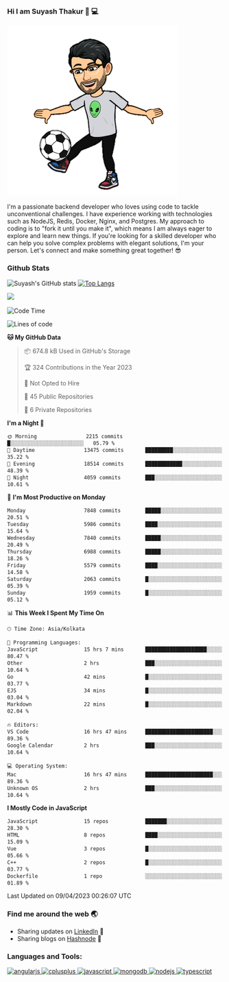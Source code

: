 ### Hi I am Suyash Thakur 👋 :computer:
![alt text](https://github.com/suyash-thakur/suyash-thakur/blob/main/b6cb4bdfda210a55fbf6c0d70b4a5a0af8891e10b39cdf69c4ac720f3c472fed.0.png)
<!--
**suyash-thakur/suyash-thakur** is a ✨ _special_ ✨ repository because its `README.md` (this file) appears on your GitHub profile.

Here are some ideas to get you started:

- 🔭 I’m currently working on ...
- 🌱 I’m currently learning ...
- 👯 I’m looking to collaborate on ...
- 🤔 I’m looking for help with ...
- 💬 Ask me about ...
- 📫 How to reach me: ...
- 😄 Pronouns: ...
- ⚡ Fun fact: ...
-->
I'm a passionate backend developer who loves using code to tackle unconventional challenges. I have experience working with technologies such as NodeJS, Redis, Docker, Nginx, and Postgres. My approach to coding is to "fork it until you make it", which means I am always eager to explore and learn new things. If you're looking for a skilled developer who can help you solve complex problems with elegant solutions, I'm your person. Let's connect and make something great together! 😎


### Github Stats
![Suyash's GitHub stats](https://github-readme-stats.vercel.app/api?username=suyash-thakur&show_icons=true&theme=radical)
[![Top Langs](https://github-readme-stats.vercel.app/api/top-langs/?username=suyash-thakur&hide=css,dockerfile&langs_count=8&layout=compact&theme=radical)](https://github.com/anuraghazra/github-readme-stats)

![](https://komarev.com/ghpvc/?username=suyash-thakur)

<!--START_SECTION:waka-->
![Code Time](http://img.shields.io/badge/Code%20Time-1%2C380%20hrs%2011%20mins-blue)

![Lines of code](https://img.shields.io/badge/From%20Hello%20World%20I%27ve%20Written-12.4%20million%20lines%20of%20code-blue)

**🐱 My GitHub Data** 

> 📦 674.8 kB Used in GitHub's Storage 
 > 
> 🏆 324 Contributions in the Year 2023
 > 
> 🚫 Not Opted to Hire
 > 
> 📜 45 Public Repositories 
 > 
> 🔑 6 Private Repositories 
 > 
**I'm a Night 🦉** 

```text
🌞 Morning                2215 commits        █░░░░░░░░░░░░░░░░░░░░░░░░   05.79 % 
🌆 Daytime                13475 commits       █████████░░░░░░░░░░░░░░░░   35.22 % 
🌃 Evening                18514 commits       ████████████░░░░░░░░░░░░░   48.39 % 
🌙 Night                  4059 commits        ███░░░░░░░░░░░░░░░░░░░░░░   10.61 % 
```
📅 **I'm Most Productive on Monday** 

```text
Monday                   7848 commits        █████░░░░░░░░░░░░░░░░░░░░   20.51 % 
Tuesday                  5986 commits        ████░░░░░░░░░░░░░░░░░░░░░   15.64 % 
Wednesday                7840 commits        █████░░░░░░░░░░░░░░░░░░░░   20.49 % 
Thursday                 6988 commits        █████░░░░░░░░░░░░░░░░░░░░   18.26 % 
Friday                   5579 commits        ████░░░░░░░░░░░░░░░░░░░░░   14.58 % 
Saturday                 2063 commits        █░░░░░░░░░░░░░░░░░░░░░░░░   05.39 % 
Sunday                   1959 commits        █░░░░░░░░░░░░░░░░░░░░░░░░   05.12 % 
```


📊 **This Week I Spent My Time On** 

```text
🕑︎ Time Zone: Asia/Kolkata

💬 Programming Languages: 
JavaScript               15 hrs 7 mins       ████████████████████░░░░░   80.47 % 
Other                    2 hrs               ███░░░░░░░░░░░░░░░░░░░░░░   10.64 % 
Go                       42 mins             █░░░░░░░░░░░░░░░░░░░░░░░░   03.77 % 
EJS                      34 mins             █░░░░░░░░░░░░░░░░░░░░░░░░   03.04 % 
Markdown                 22 mins             █░░░░░░░░░░░░░░░░░░░░░░░░   02.04 % 

🔥 Editors: 
VS Code                  16 hrs 47 mins      ██████████████████████░░░   89.36 % 
Google Calendar          2 hrs               ███░░░░░░░░░░░░░░░░░░░░░░   10.64 % 

💻 Operating System: 
Mac                      16 hrs 47 mins      ██████████████████████░░░   89.36 % 
Unknown OS               2 hrs               ███░░░░░░░░░░░░░░░░░░░░░░   10.64 % 
```

**I Mostly Code in JavaScript** 

```text
JavaScript               15 repos            ███████░░░░░░░░░░░░░░░░░░   28.30 % 
HTML                     8 repos             ████░░░░░░░░░░░░░░░░░░░░░   15.09 % 
Vue                      3 repos             █░░░░░░░░░░░░░░░░░░░░░░░░   05.66 % 
C++                      2 repos             █░░░░░░░░░░░░░░░░░░░░░░░░   03.77 % 
Dockerfile               1 repo              ░░░░░░░░░░░░░░░░░░░░░░░░░   01.89 % 
```




 Last Updated on 09/04/2023 00:26:07 UTC
<!--END_SECTION:waka-->

### Find me around the web :earth_asia:
  - Sharing updates on [LinkedIn](https://www.linkedin.com/in/suyash-thakur-06777016a/) :briefcase:
  - Sharing blogs on [Hashnode](https://suyashthakurblog.hashnode.dev/) 📝
  
  
<h3 align="left">Languages and Tools:</h3>
<p align="left"> <a href="https://angular.io" target="_blank"> <img src="https://simpleicons.org/icons/angular.svg" alt="angularjs" width="40" height="40"/> </a> <a href="https://www.w3schools.com/cpp/" target="_blank"> <img src="https://simpleicons.org/icons/cplusplus.svg" alt="cplusplus" width="40" height="40"/> </a><a href="https://developer.mozilla.org/en-US/docs/Web/JavaScript" target="_blank"> <img src="https://simpleicons.org/icons/javascript.svg" alt="javascript" width="40" height="40"/> </a> <a href="https://www.mongodb.com/" target="_blank"> <img src="https://simpleicons.org/icons/mongodb.svg" alt="mongodb" width="40" height="40"/> </a> <a href="https://nodejs.org" target="_blank"> <img src="https://simpleicons.org/icons/nodedotjs.svg" alt="nodejs" width="40" height="40"/> </a> <a href="https://postman.com" target="_blank"> <img src="https://simpleicons.org/icons/typescript.svg" alt="typescript" width="40" height="40"/> </a> </p>

